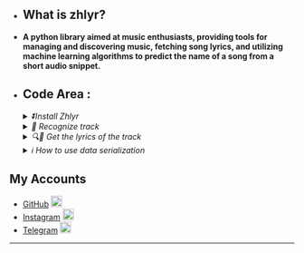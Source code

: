 - ## What is zhlyr?
- **A python library aimed at music enthusiasts, providing tools for managing and discovering music, fetching song lyrics, and utilizing machine learning algorithms to predict the name of a song from a short audio snippet.**

- ## Code Area :

  <details> 
  <summary>
  <i>⏬Install Zhlyr</i>
  </summary>
    
  ```python3
  ~💲pip install zhlyr
  ```
  ------
  </details>
  
  <details>
    <summary>
    <i>🎵 Recognize track</i>
    </summary>
    <br>Recognize a track based on a file</br>
  
    ```python3
    # Get full track json response object info
  
    import asynico
    from zhlyr import Reconize
    data = '/root/user/dir/simple.mp3'
    async def get_info():
      reco = await Reconize(data)
      print(reco.json())
    loop = asynico.new_event_loop()
    loop.run_until_complete(get_info)
  
    # You can get respnose info as string response 
    reco = Reconize(data)
    print(reco.text)
    ```
  ------
  
  </details>
  
  <details>
    <summary>
    <i>🔍🎼 Get the lyrics of the track </i>
    </summary>
    <br>
    
    Get lyrics from title of the track
    </br>
    
    ```python3
    from zhlyr import ZhLyr
    lyrics = ZhLyr.GetByTitle(title='save your trears',srt=false)
    # :GetByTitle: `title`: str : title of the track to get trrack from it.
    # :GetByTitle: `srt`: bool : if `true` he will return time as `srt` format.
    # :GetByTitle: return json object
    
    for time , lyric in lyrics.items():
      print(f'time {time} >>> lyric : {lyric}')
    ```
    
    <br>
    
    Get lyrics from details of track
    </br>
    ```python3
    lyrics = ZhLyr.GetByDetails(title='save your trears',artist='the weeknd',duration='3:35',srt=false)
    # :GetByDetails: `title`: str : title of the track to get trrack from it.
    # :GetByDetails: `artist`: str : artist of the track to get lyrics from it.
    # :GetByDetails: `duration` : Optional[str]=None : duration of the track to get lyrics from it.
    # :GetByDetails: `srt`: bool : if `true` he will return time as `srt` format.
    # :GetByDetails: return json object
    
    for time , lyric in lyrics.items():
      print(f'time {time} >>> lyric : {lyric}')
    ```
  ------
  </details>
  
  <details>
    
  
  
    <summary>
      <i>ℹ️ How to use data serialization </i>
    </summary>
    <br>
    
    Serialized data from response.
    </br>
    
    ```python3
    from zhlyr import Serializer
    data = your_json_data
    serialize = Serializer(data)
    print(serialize)
    ```
    <br>
    
    Get vlue from key with serialized data.
    </br>
  
    ```python3
    data = {'key1':'hello world!'}
    serialize = Serializer(data)
    print(serialize.key1)
    ```
  ------
  
  </details>


## My Accounts
- [GitHub](https://github.com/Gaoc3/) [<img src="https://cdn-icons-png.flaticon.com/512/25/25231.png" alt="GitHub" width="20" height="20">](https://github.com/)
- [Instagram](https://www.instagram.com/mtsky.sensei/) [<img src="https://cdn-icons-png.flaticon.com/512/2111/2111463.png" alt="Instagram" width="20" height="20">](https://www.instagram.com/)
- [Telegram](https://nar4nar.t.me) [<img src="https://cdn-icons-png.flaticon.com/512/2111/2111646.png" alt="Telegram" width="20" height="20">](https://web.telegram.org/)
  
------

